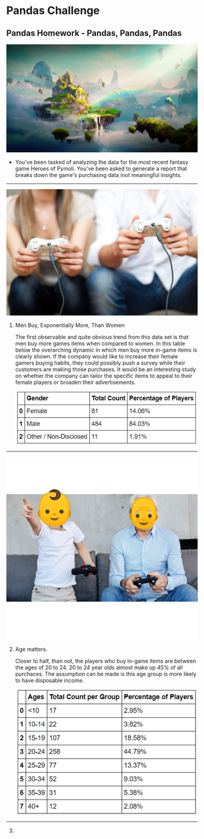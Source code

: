 # Pandas Challenge

##                                      Pandas Homework - Pandas, Pandas, Pandas

![Fantasy](Images/Fantasy.png)


* You've been tasked of analyzing the data for the most recent fantasy game Heroes of Pymoli. You've been asked to generate a report that breaks down the game's purchasing data inot meaningful insights. 


-----------------------------------------------------------------------------------------------------------------------

![Obs1_MvsW](Images/Obs1_MvsW.png)

1. Men Buy, Exponentially More, Than Women

    The first observable and quite obvious trend from this data set is that men buy more games items when compared to women. In this table below the overarching dynamic in which men buy more in-game items is clearly shown. If the company would like to increase their female gamers buying habits, they could possibly push a survey while their customers are making those purchases. It would be an interesting study on whether the company can tailor the specific items to appeal to their female players or broaden their advertisements. 

    ![Obs1_MEN](Images/Obs1_MEN.png) 

-----------------------------------------------------------------------------------------------------------------------

![Obs2_age](Images/Obs2_age.png)


2. Age matters. 
   
   Closer to half, than not, the players who buy in-game items are between the ages of 20 to 24. 20 to 24 year olds almost make up 45% of all purchaces. The assumption can be made is this age group is more likely to have disposable income. 

    ![Obs2_AGE2](Images/Obs2_AGE2.png)

-----------------------------------------------------------------------------------------------------------------------


3. 